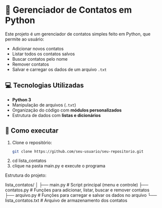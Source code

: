 
# 📇 Gerenciador de Contatos em Python

Este projeto é um gerenciador de contatos simples feito em Python, que permite ao usuário:

- Adicionar novos contatos
- Listar todos os contatos salvos
- Buscar contatos pelo nome
- Remover contatos
- Salvar e carregar os dados de um arquivo `.txt`

## 💻 Tecnologias Utilizadas

- **Python 3**
- Manipulação de arquivos (`.txt`)
- Organização do código com **módulos personalizados**
- Estrutura de dados com **listas e dicionários**

## 🚀 Como executar

1. Clone o repositório:
   ```bash
   git clone https://github.com/seu-usuario/seu-repositorio.git
2. cd lista_contatos
3. clique na pasta main.py e execute o programa

Estrutura do projeto:

lista_contatos/
│
├── main.py               # Script principal (menu e controle)
├── contatos.py           # Funções para adicionar, listar, buscar e remover contatos
├── arquivo.py            # Funções para carregar e salvar os dados no arquivo
└── lista_contatos.txt    # Arquivo de armazenamento dos contatos
